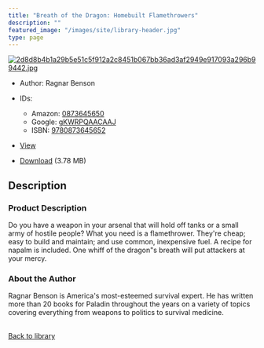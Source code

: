 ```yaml
---
title: "Breath of the Dragon: Homebuilt Flamethrowers"
description: ""
featured_image: "/images/site/library-header.jpg"
type: page
---
```


<a href="https://drive.google.com/uc?export=view&id=1-4cmLty8CgEr57NXkePyKiF2POoW0I_M" target="_blank">![2d8d8b4b1a29b5e51c5f912a2c8451b067bb36ad3af2949e917093a296b99442.jpg](/images/library/2d8d8b4b1a29b5e51c5f912a2c8451b067bb36ad3af2949e917093a296b99442.jpg)</a>
* Author: Ragnar Benson
* IDs:
  * Amazon: <a href="https://www.amazon.com/dp/0873645650" target="_blank">0873645650</a>
  * Google: <a href="https://books.google.com/books?id=gKWRPQAACAAJ" target="_blank">gKWRPQAACAAJ</a>
  * ISBN: <a href="https://www.worldcat.org/isbn/9780873645652" target="_blank">9780873645652</a>
* <a href="https://drive.google.com/uc?export=view&id=1-4cmLty8CgEr57NXkePyKiF2POoW0I_M" target="_blank">View</a>

* [Download](https://drive.google.com/uc?export=download&id=1-4cmLty8CgEr57NXkePyKiF2POoW0I_M) (3.78 MB)

## Description<div>
<h3>Product Description</h3>
<p>Do you have a weapon in your arsenal that will hold off tanks or a small army of hostile people? What you need is a flamethrower. They're cheap; easy to build and maintain; and use common, inexpensive fuel. A recipe for napalm is included. One whiff of the dragon"s breath will put attackers at your mercy.</p>
<h3>About the Author</h3>
<p>Ragnar Benson is America's most-esteemed survival expert. He has written more than 20 books for Paladin throughout the years on a variety of topics covering everything from weapons to politics to survival medicine.</p></div>

<br />[Back to library](/library/)
